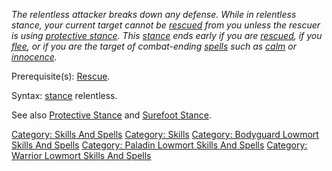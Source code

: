*The relentless attacker breaks down any defense. While in relentless
stance, your current target cannot be [rescued](Rescue "wikilink") from
you unless the rescuer is using [protective
stance](Protective_Stance "wikilink"). This [stance](Stance "wikilink")
ends early if you are [rescued](Rescue "wikilink"), if you
[flee](Flee "wikilink"), or if you are the target of combat-ending
[spells](:Category:_Spells "wikilink") such as [calm](Calm "wikilink")
or [innocence](Innocence "wikilink").*

Prerequisite(s): [Rescue](Rescue "wikilink").

Syntax: [stance](Stance "wikilink") relentless.

See also [Protective Stance](Protective_Stance "wikilink") and [Surefoot
Stance](Surefoot_Stance "wikilink").

[Category: Skills And Spells](Category:_Skills_And_Spells "wikilink")
[Category: Skills](Category:_Skills "wikilink") [Category: Bodyguard
Lowmort Skills And
Spells](Category:_Bodyguard_Lowmort_Skills_And_Spells "wikilink")
[Category: Paladin Lowmort Skills And
Spells](Category:_Paladin_Lowmort_Skills_And_Spells "wikilink")
[Category: Warrior Lowmort Skills And
Spells](Category:_Warrior_Lowmort_Skills_And_Spells "wikilink")

